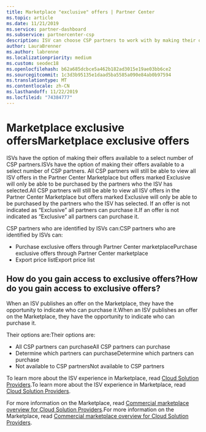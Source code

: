 ```yaml
---
title: Marketplace "exclusive" offers | Partner Center
ms.topic: article
ms.date: 11/21/2019
ms.service: partner-dashboard
ms.subservice: partnercenter-csp
description: ISV can choose CSP partners to work with by making their offers exclusive.
author: LauraBrenner
ms.author: labrenne
ms.localizationpriority: medium
ms.custom: seodec18
ms.openlocfilehash: b62a685dcbce5a462b182ad3015e19ae03bb6ce2
ms.sourcegitcommit: 1c3d3b95135e1daad5ba5585a090e84ab0b97594
ms.translationtype: MT
ms.contentlocale: zh-CN
ms.lasthandoff: 11/22/2019
ms.locfileid: "74384777"
---
```

# <a name="marketplace-exclusive-offers"></a><span data-ttu-id="1ea9a-103">Marketplace exclusive offers</span><span class="sxs-lookup"><span data-stu-id="1ea9a-103">Marketplace exclusive offers</span></span>

<span data-ttu-id="1ea9a-104">ISVs have the option of making their offers available to a select number of CSP partners.</span><span class="sxs-lookup"><span data-stu-id="1ea9a-104">ISVs have the option of making their offers available to a select number of CSP partners.</span></span> <span data-ttu-id="1ea9a-105">All CSP partners will still be able to view all ISV offers in the Partner Center Marketplace but offers marked Exclusive will only be able to be purchased by the partners who the ISV has selected.</span><span class="sxs-lookup"><span data-stu-id="1ea9a-105">All CSP partners will still be able to view all ISV offers in the Partner Center Marketplace but offers marked Exclusive will only be able to be purchased by the partners who the ISV has selected.</span></span> <span data-ttu-id="1ea9a-106">If an offer is not indicated as “Exclusive” all partners can purchase it.</span><span class="sxs-lookup"><span data-stu-id="1ea9a-106">If an offer is not indicated as “Exclusive” all partners can purchase it.</span></span>

<span data-ttu-id="1ea9a-107">CSP partners who are identified by ISVs can:</span><span class="sxs-lookup"><span data-stu-id="1ea9a-107">CSP partners who are identified by ISVs can:</span></span>

- <span data-ttu-id="1ea9a-108">Purchase exclusive offers through Partner Center marketplace</span><span class="sxs-lookup"><span data-stu-id="1ea9a-108">Purchase exclusive offers through Partner Center marketplace</span></span>
- <span data-ttu-id="1ea9a-109">Export price list</span><span class="sxs-lookup"><span data-stu-id="1ea9a-109">Export price list</span></span>

## <a name="how-do-you-gain-access-to-exclusive-offers"></a><span data-ttu-id="1ea9a-110">How do you gain access to exclusive offers?</span><span class="sxs-lookup"><span data-stu-id="1ea9a-110">How do you gain access to exclusive offers?</span></span>

<span data-ttu-id="1ea9a-111">When an ISV publishes an offer on the Marketplace, they have the opportunity to indicate who can purchase it.</span><span class="sxs-lookup"><span data-stu-id="1ea9a-111">When an ISV publishes an offer on the Marketplace, they have the opportunity to indicate who can purchase it.</span></span> 

<span data-ttu-id="1ea9a-112">Their options are:</span><span class="sxs-lookup"><span data-stu-id="1ea9a-112">Their options are:</span></span>

- <span data-ttu-id="1ea9a-113">All CSP partners can purchase</span><span class="sxs-lookup"><span data-stu-id="1ea9a-113">All CSP partners can purchase</span></span>
- <span data-ttu-id="1ea9a-114">Determine which partners can purchase</span><span class="sxs-lookup"><span data-stu-id="1ea9a-114">Determine which partners can purchase</span></span>
- <span data-ttu-id="1ea9a-115">Not available to CSP partners</span><span class="sxs-lookup"><span data-stu-id="1ea9a-115">Not available to CSP partners</span></span>

<span data-ttu-id="1ea9a-116">To learn more about the ISV experience in Marketplace, read [Cloud Solution Providers](https://docs.microsoft.com/azure/marketplace/cloud-solution-providers).</span><span class="sxs-lookup"><span data-stu-id="1ea9a-116">To learn more about the ISV experience in Marketplace, read [Cloud Solution Providers](https://docs.microsoft.com/azure/marketplace/cloud-solution-providers).</span></span>

<span data-ttu-id="1ea9a-117">For more information on the Marketplace, read [Commercial marketplace overview for Cloud Solution Providers](https://docs.microsoft.partner-center/commercial-marketplace-overview.md).</span><span class="sxs-lookup"><span data-stu-id="1ea9a-117">For more information on the Marketplace, read [Commercial marketplace overview for Cloud Solution Providers](https://docs.microsoft.partner-center/commercial-marketplace-overview.md).</span></span>
